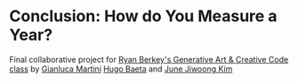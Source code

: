 # Conclusion: How do You Measure a Year?

Final collaborative project for [Ryan Berkey's Generative Art &amp; Creative Code class](https://github.com/rybotron/wnm498genart_f14/wiki) by [Gianluca Martini](http://gianlucamartini.me/) [Hugo Baeta](http://hugobaeta.com) and [June Jiwoong Kim](http://junejk.com/)
